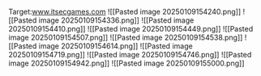 Target:www.itsecgames.com
![[Pasted image 20250109154240.png]]
![[Pasted image 20250109154336.png]]
![[Pasted image 20250109154410.png]]
![[Pasted image 20250109154449.png]]
![[Pasted image 20250109154507.png]]
![[Pasted image 20250109154538.png]]
![[Pasted image 20250109154614.png]]
![[Pasted image 20250109154719.png]]
![[Pasted image 20250109154746.png]]
![[Pasted image 20250109154942.png]]
![[Pasted image 20250109155000.png]]
